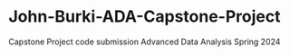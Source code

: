 # John-Burki-ADA-Capstone-Project
Capstone Project code submission Advanced Data Analysis Spring 2024
